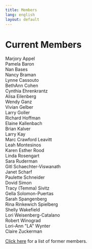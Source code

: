 ```yaml
---
title: Members
lang: english
layout: default
---
```


# Current Members

Marjory Appel  
Pamela Baron  
Nan Bases  
Nancy Braman  
Lynne Cassouto  
BethAnn Cohen  
Cynthia Ehrenkrantz  
Alisa Eilenberg  
Wendy Ganz  
Vivian Gelber  
Larry Goller  
Richard Hoffman  
Elaine Kallenbach  
Brian Kalver  
Larry Kay  
Marc Crawford Leavitt  
Leah Montesinos  
Karen Esther Rood  
Linda Rosengart  
Sara Ruderman  
Gitl Schaechter-Viswanath  
Janet Scharf  
Paulette Schneider  
Dovid Simon  
Tracy (Temma) Sivitz  
Gella Solomon-Puertas  
Sarah Spangenberg  
Rina Rinkewich Spielberg  
Shelly Wakefield  
Lori Weisenberg-Catalano  
Robert Winograd  
Lori-Ann "LA" Wynter  
Claire Zuckerman  

[Click here](alumni.html) for a list of former members.

